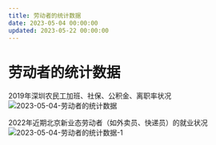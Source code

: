 ```yaml
---
title: 劳动者的统计数据
date: 2023-05-04 00:00:00
updated: 2023-05-22 00:00:00
---
```


# 劳动者的统计数据

2019年深圳农民工加班、社保、公积金、离职率状况
![2023-05-04-劳动者的统计数据](assets/2023-05-04-劳动者的统计数据.jpeg)

2022年近期北京新业态劳动者（如外卖员、快递员）的就业状况
![2023-05-04-劳动者的统计数据-1](assets/2023-05-04-劳动者的统计数据-1.jpeg)

